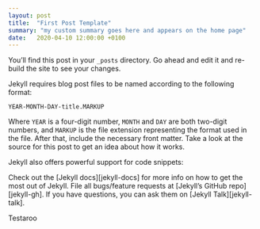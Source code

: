 ```yaml
---
layout: post
title:  "First Post Template"
summary: "my custom summary goes here and appears on the home page"
date:   2020-04-10 12:00:00 +0100
---
```

You’ll find this post in your `_posts` directory. Go ahead and edit it and re-build the site to see your changes.

Jekyll requires blog post files to be named according to the following format:

`YEAR-MONTH-DAY-title.MARKUP`

Where `YEAR` is a four-digit number, `MONTH` and `DAY` are both two-digit numbers, and `MARKUP` is the file extension representing the format used in the file. After that, include the necessary front matter. Take a look at the source for this post to get an idea about how it works.

Jekyll also offers powerful support for code snippets:

Check out the [Jekyll docs][jekyll-docs] for more info on how to get the most out of Jekyll. File all bugs/feature requests at [Jekyll’s GitHub repo][jekyll-gh]. If you have questions, you can ask them on [Jekyll Talk][jekyll-talk].


Testaroo

